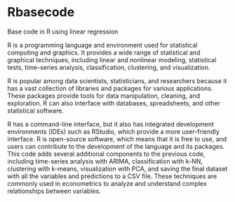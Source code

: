 # Rbasecode
Base code in R using linear regression

R is a programming language and environment used for statistical computing and graphics. It provides a wide range of statistical and graphical techniques, including linear and nonlinear modeling, statistical tests, time-series analysis, classification, clustering, and visualization.

R is popular among data scientists, statisticians, and researchers because it has a vast collection of libraries and packages for various applications. These packages provide tools for data manipulation, cleaning, and exploration. R can also interface with databases, spreadsheets, and other statistical software.

R has a command-line interface, but it also has integrated development environments (IDEs) such as RStudio, which provide a more user-friendly interface. R is open-source software, which means that it is free to use, and users can contribute to the development of the language and its packages.
This code adds several additional components to the previous code, including time-series analysis with ARIMA, classification with k-NN, clustering with k-means, visualization with PCA, and saving the final dataset with all the variables and predictions to a CSV file. These techniques are commonly used in econometrics to analyze and understand complex relationships between variables.
